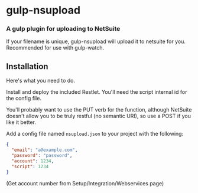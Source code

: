 # gulp-nsupload
### A gulp plugin for uploading to NetSuite

If your filename is unique, gulp-nsupload will upload it to netsuite for you. Recommended for use with gulp-watch.

## Installation

Here's what you need to do.

Install and deploy the included Restlet. You'll need the script internal id for the config file.

You'll probably want to use the PUT verb for the function, although NetSuite doesn't allow you to be truly 
restful (no semantic URI), so use a POST if you like it better.

Add a config file named `nsupload.json` to your project with the following: 
```json
{
  "email": "a@example.com",
  "password": "password",
  "account": 1234,
  "script": 1234
}
```
(Get account number from Setup/Integration/Webservices page)
